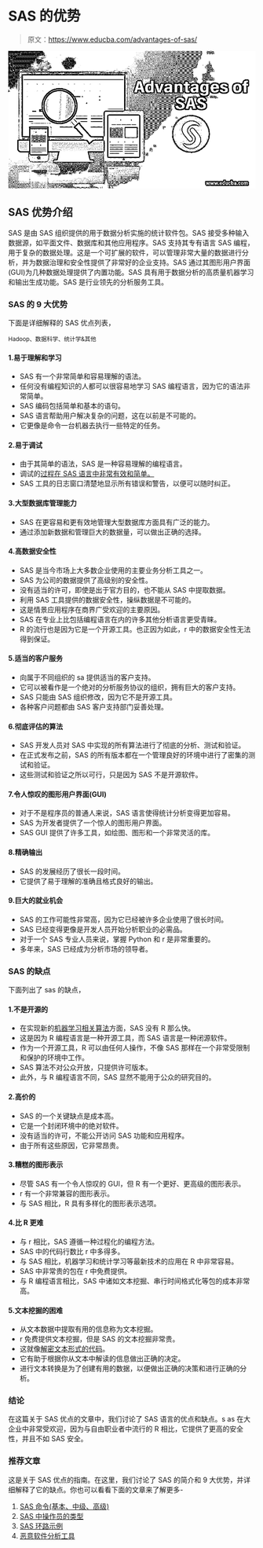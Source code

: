 # SAS 的优势

> 原文：<https://www.educba.com/advantages-of-sas/>

![Advantages of SAS](img/68f48cdb00cb4159673a2970cae5f7fc.png)



## SAS 优势介绍

SAS 是由 SAS 组织提供的用于数据分析实施的统计软件包。SAS 接受多种输入数据源，如平面文件、数据库和其他应用程序。SAS 支持其专有语言 SAS 编程，用于复杂的数据处理。这是一个可扩展的软件，可以管理非常大量的数据进行分析，并为数据治理和安全性提供了非常好的企业支持。SAS 通过其图形用户界面(GUI)为几种数据处理提供了内置功能。SAS 具有用于数据分析的高质量机器学习和输出生成功能。SAS 是行业领先的分析服务工具。

### SAS 的 9 大优势

下面是详细解释的 SAS 优点列表，

<small>Hadoop、数据科学、统计学&其他</small>

#### 1.易于理解和学习

*   SAS 有一个非常简单和容易理解的语法。
*   任何没有编程知识的人都可以很容易地学习 SAS 编程语言，因为它的语法非常简单。
*   SAS 编码包括简单和基本的语句。
*   SAS 语言帮助用户解决复杂的问题，这在以前是不可能的。
*   它更像是命令一台机器去执行一些特定的任务。

#### 2.易于调试

*   由于其简单的语法，SAS 是一种容易理解的编程语言。
*   调试的[过程在 SAS 语言中非常有效和简单。](https://www.educba.com/what-is-debugging/)
*   SAS 工具的日志窗口清楚地显示所有错误和警告，以便可以随时纠正。

#### 3.大型数据库管理能力

*   SAS 在更容易和更有效地管理大型数据库方面具有广泛的能力。
*   通过添加新数据和管理巨大的数据量，可以做出正确的选择。

#### 4.高数据安全性

*   SAS 是当今市场上大多数企业使用的主要业务分析工具之一。
*   SAS 为公司的数据提供了高级别的安全性。
*   没有适当的许可，即使是出于官方目的，也不能从 SAS 中提取数据。
*   利用 SAS 工具提供的数据安全性，操纵数据是不可能的。
*   这是情景应用程序在商界广受欢迎的主要原因。
*   SAS 在专业上比包括编程语言在内的许多其他分析语言更受青睐。
*   R 的流行也是因为它是一个开源工具。也正因为如此，r 中的数据安全性无法得到保证。

#### 5.适当的客户服务

*   向属于不同组织的 sa 提供适当的客户支持。
*   它可以被看作是一个绝对的分析服务协议的组织，拥有巨大的客户支持。
*   SAS 只能由 SAS 组织修改，因为它不是开源工具。
*   各种客户问题都由 SAS 客户支持部门妥善处理。

#### 6.彻底评估的算法

*   SAS 开发人员对 SAS 中实现的所有算法进行了彻底的分析、测试和验证。
*   在正式发布之前，SAS 的所有版本都在一个管理良好的环境中进行了密集的测试和验证。
*   这些测试和验证之所以可行，只是因为 SAS 不是开源软件。

#### 7.令人惊叹的图形用户界面(GUI)

*   对于不是程序员的普通人来说，SAS 语言使得统计分析变得更加容易。
*   SAS 为开发者提供了一个惊人的图形用户界面。
*   SAS GUI 提供了许多工具，如绘图、图形和一个非常灵活的库。

#### 8.精确输出

*   SAS 的发展经历了很长一段时间。
*   它提供了易于理解的准确且格式良好的输出。

#### 9.巨大的就业机会

*   SAS 的工作可能性非常高，因为它已经被许多企业使用了很长时间。
*   SAS 已经变得更像是开发人员开始分析职业的必需品。
*   对于一个 SAS 专业人员来说，掌握 Python 和 r 是非常重要的。
*   多年来，SAS 已经成为分析市场的领导者。

### SAS 的缺点

下面列出了 sas 的缺点，

#### 1.不是开源的

*   在实现新的[机器学习相关算法](https://www.educba.com/machine-learning-algorithms/)方面，SAS 没有 R 那么快。
*   这是因为 R 编程语言是一种开源工具，而 SAS 语言是一种闭源软件。
*   作为一个开源工具，R 可以由任何人操作，不像 SAS 那样在一个非常受限制和保护的环境中工作。
*   SAS 算法不对公众开放，只提供许可版本。
*   此外，与 R 编程语言不同，SAS 显然不能用于公众的研究目的。

#### 2.高价的

*   SAS 的一个关键缺点是成本高。
*   它是一个封闭环境中的绝对软件。
*   没有适当的许可，不能公开访问 SAS 功能和应用程序。
*   由于所有这些原因，它非常昂贵。

#### 3.糟糕的图形表示

*   尽管 SAS 有一个令人惊叹的 GUI，但 R 有一个更好、更高级的图形表示。
*   r 有一个非常兼容的图形表示。
*   与 SAS 相比，R 具有多样化的图形表示选项。

#### 4.比 R 更难

*   与 r 相比，SAS 遵循一种过程化的编程方法。
*   SAS 中的代码行数比 r 中多得多。
*   与 SAS 相比，机器学习和统计学习等最新技术的应用在 R 中非常容易。
*   SAS 中非常贵的包在 r 中免费提供。
*   与 R 编程语言相比，SAS 中诸如文本挖掘、串行时间格式化等包的成本非常高。

#### 5.文本挖掘的困难

*   从文本数据中提取有用的信息称为文本挖掘。
*   r 免费提供文本挖掘，但是 SAS 的文本挖掘非常贵。
*   这就像[解密文本形式的代码](https://www.educba.com/what-is-decryption/)。
*   它有助于根据你从文本中解读的信息做出正确的决定。
*   进行文本转换是为了创建有用的数据，以便做出正确的决策和进行正确的分析。

### 结论

在这篇关于 SAS 优点的文章中，我们讨论了 SAS 语言的优点和缺点。s as 在大企业中非常受欢迎，因为与自由职业者中流行的 R 相比，它提供了更高的安全性，并且不如 SAS 安全。

### 推荐文章

这是关于 SAS 优点的指南。在这里，我们讨论了 SAS 的简介和 9 大优势，并详细解释了它的缺点。你也可以看看下面的文章来了解更多-

1.  [SAS 命令(基本、中级、高级)](https://www.educba.com/sas-command/)
2.  [SAS 中操作员的类型](https://www.educba.com/sas-operators/)
3.  [SAS 环路示例](https://www.educba.com/loops-in-sas/)
4.  [恶意软件分析工具](https://www.educba.com/malware-analysis-tools/)






